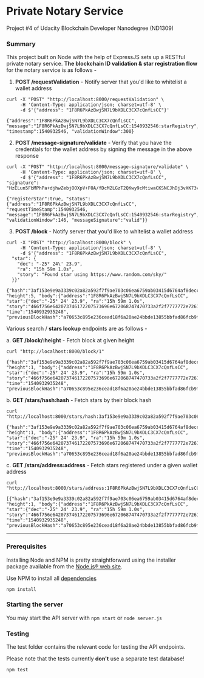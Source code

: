 # Private Notary Service

Project #4 of Udacity Blockchain Developer Nanodegree (ND1309)


### Summary

This project built on Node with the help of ExpressJS sets up a RESTful private notary service. **The blockchain ID validation & star registration flow** for the notary service is as follows -

1. **POST /requestValidation** - Notify server that you'd like to whitelist a wallet address
  ```
  curl -X "POST" "http://localhost:8000/requestValidation" \
       -H 'Content-Type: application/json; charset=utf-8' \
       -d $'{"address": "1F8R6PkAzBwjSN7L9bXDLC3CX7cQnfLsCC"}'

  {"address":"1F8R6PkAzBwjSN7L9bXDLC3CX7cQnfLsCC", "message":"1F8R6PkAzBwjSN7L9bXDLC3CX7cQnfLsCC:1540932546:starRegistry", "timestamp":1540932546, "validationWindow":300}
  ```
2. **POST /message-signature/validate** - Verify that you have the credentials for the wallet address by signing the message in the above response
  ```
  curl -X "POST" "http://localhost:8000/message-signature/validate" \
       -H 'Content-Type: application/json; charset=utf-8' \
       -d $'{"address": "1F8R6PkAzBwjSN7L9bXDLC3CX7cQnfLsCC", "signature": "HzELun5FbMPhPa+djhwZebjOOXpV+FOA/fDcM2LGzT2QKwy9cMtiwaCKSNCJhDj3vXK73vE0ToHpG+a6lGc1pRI="}'

  {"registerStar":true, "status":{"address":"1F8R6PkAzBwjSN7L9bXDLC3CX7cQnfLsCC", "requestTimeStamp":1540932546, "message":"1F8R6PkAzBwjSN7L9bXDLC3CX7cQnfLsCC:1540932546:starRegistry", "validationWindow":146, "messageSignature":"valid"}}
  ```
3. **POST /block** - Notify server that you'd like to whitelist a wallet address
  ```
  curl -X "POST" "http://localhost:8000/block" \
       -H 'Content-Type: application/json; charset=utf-8' \
       -d $'{"address": "1F8R6PkAzBwjSN7L9bXDLC3CX7cQnfLsCC",
    "star": {
      "dec": "-25° 24\' 23.9",
      "ra": "15h 59m 1.0s",
      "story": "Found star using https://www.random.com/sky/"
    }}'

  {"hash":"3af153e9e9a3339c02a82a592f7f9ae703c06ea6759ab03415d6764af8deccfc", "height":5, "body":{"address":"1F8R6PkAzBwjSN7L9bXDLC3CX7cQnfLsCC", "star":{"dec":"-25° 24' 23.9", "ra":"15h 59m 1.0s", "story":"466f756e642073746172207573696e672068747470733a2f2f7777772e72616e646f6d2e636f6d2f736b792f"}}, "time":"1540932935248", "previousBlockHash":"a70653c895e236cead18f6a20ae24bbde13855bbfad86fcb9fba36aae43263ae"}
  ```

Various search / **stars lookup** endpoints are as follows -

a. **GET /block/:height** - Fetch block at given height
  ```
  curl "http://localhost:8000/block/1"

  {"hash":"3af153e9e9a3339c02a82a592f7f9ae703c06ea6759ab03415d6764af8deccfc", "height":1, "body":{"address":"1F8R6PkAzBwjSN7L9bXDLC3CX7cQnfLsCC", "star":{"dec":"-25° 24' 23.9", "ra":"15h 59m 1.0s", "story":"466f756e642073746172207573696e672068747470733a2f2f7777772e72616e646f6d2e636f6d2f736b792f"}}, "time":"1540932935248", "previousBlockHash":"a70653c895e236cead18f6a20ae24bbde13855bbfad86fcb9fba36aae43263ae"}
  ```
b. **GET /stars/hash:hash** - Fetch stars by their block hash
  ```
  curl "http://localhost:8000/stars/hash:3af153e9e9a3339c02a82a592f7f9ae703c06ea6759ab03415d6764af8deccfc"

  {"hash":"3af153e9e9a3339c02a82a592f7f9ae703c06ea6759ab03415d6764af8deccfc", "height":1, "body":{"address":"1F8R6PkAzBwjSN7L9bXDLC3CX7cQnfLsCC", "star":{"dec":"-25° 24' 23.9", "ra":"15h 59m 1.0s", "story":"466f756e642073746172207573696e672068747470733a2f2f7777772e72616e646f6d2e636f6d2f736b792f"}}, "time":"1540932935248", "previousBlockHash":"a70653c895e236cead18f6a20ae24bbde13855bbfad86fcb9fba36aae43263ae"}
  ```
c. **GET /stars/address:address** - Fetch stars registered under a given wallet address
  ```
  curl "http://localhost:8000/stars/address:1F8R6PkAzBwjSN7L9bXDLC3CX7cQnfLsCC"

  [{"hash":"3af153e9e9a3339c02a82a592f7f9ae703c06ea6759ab03415d6764af8deccfc", "height":1, "body":{"address":"1F8R6PkAzBwjSN7L9bXDLC3CX7cQnfLsCC", "star":{"dec":"-25° 24' 23.9", "ra":"15h 59m 1.0s", "story":"466f756e642073746172207573696e672068747470733a2f2f7777772e72616e646f6d2e636f6d2f736b792f"}}, "time":"1540932935248", "previousBlockHash":"a70653c895e236cead18f6a20ae24bbde13855bbfad86fcb9fba36aae43263ae"}]
  ```

-----------------
### Prerequisites

Installing Node and NPM is pretty straightforward using the installer package available from the [Node.js® web site](https://nodejs.org/en/).

Use NPM to install all [dependencies](/package.json)
```
npm install
```


### Starting the server

You may start the API server with `npm start` or `node server.js`


### Testing

The test folder contains the relevant code for testing the API endpoints.

Please note that the tests currently **don't** use a separate test database!
```
npm test
```
